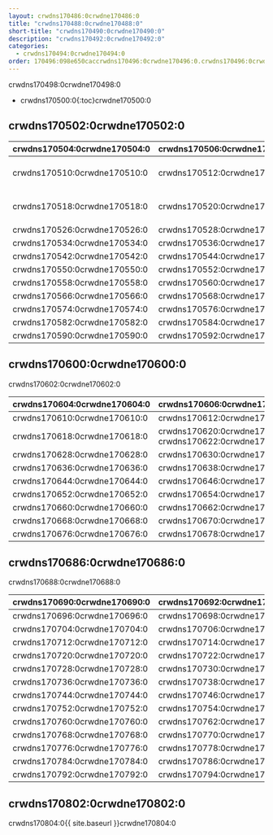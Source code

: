 ```yaml
---
layout: crwdns170486:0crwdne170486:0
title: "crwdns170488:0crwdne170488:0"
short-title: "crwdns170490:0crwdne170490:0"
description: "crwdns170492:0crwdne170492:0"
categories:
  - crwdns170494:0crwdne170494:0
order: 170496:098e650caccrwdns170496:0crwdne170496:0.crwdns170496:0crwdne170496:0crwdns170496:0crwdne170496:0094567crwdns170496:0crwdne170496:0
---
```


crwdns170498:0crwdne170498:0

* crwdns170500:0{:toc}crwdne170500:0

## crwdns170502:0crwdne170502:0

| crwdns170504:0crwdne170504:0 | crwdns170506:0crwdne170506:0 | crwdns170508:0crwdne170508:0                                                   |
| ---------------------------- | ---------------------------- | ------------------------------------------------------------------------------ |
| crwdns170510:0crwdne170510:0 | crwdns170512:0crwdne170512:0 | [crwdns170516:0crwdne170516:0](crwdns170514:0{{ site.baseurl }}crwdne170514:0) |
| crwdns170518:0crwdne170518:0 | crwdns170520:0crwdne170520:0 | [crwdns170524:0crwdne170524:0](crwdns170522:0{{ site.baseurl }}crwdne170522:0) |
| crwdns170526:0crwdne170526:0 | crwdns170528:0crwdne170528:0 | [crwdns170532:0crwdne170532:0](crwdns170530:0crwdne170530:0)                   |
| crwdns170534:0crwdne170534:0 | crwdns170536:0crwdne170536:0 | [crwdns170540:0crwdne170540:0](crwdns170538:0crwdne170538:0)                   |
| crwdns170542:0crwdne170542:0 | crwdns170544:0crwdne170544:0 | [crwdns170548:0crwdne170548:0](crwdns170546:0crwdne170546:0)                   |
| crwdns170550:0crwdne170550:0 | crwdns170552:0crwdne170552:0 | [crwdns170556:0crwdne170556:0](crwdns170554:0crwdne170554:0)                   |
| crwdns170558:0crwdne170558:0 | crwdns170560:0crwdne170560:0 | [crwdns170564:0crwdne170564:0](crwdns170562:0crwdne170562:0)                   |
| crwdns170566:0crwdne170566:0 | crwdns170568:0crwdne170568:0 | [crwdns170572:0crwdne170572:0](crwdns170570:0crwdne170570:0)                   |
| crwdns170574:0crwdne170574:0 | crwdns170576:0crwdne170576:0 | [crwdns170580:0crwdne170580:0](crwdns170578:0crwdne170578:0)                   |
| crwdns170582:0crwdne170582:0 | crwdns170584:0crwdne170584:0 | [crwdns170588:0crwdne170588:0](crwdns170586:0crwdne170586:0)                   |
| crwdns170590:0crwdne170590:0 | crwdns170592:0crwdne170592:0 | [crwdns170596:0crwdne170596:0](crwdns170594:0crwdne170594:0)                   | crwdns170598:0crwdne170598:0 

## crwdns170600:0crwdne170600:0

crwdns170602:0crwdne170602:0

| crwdns170604:0crwdne170604:0 | crwdns170606:0crwdne170606:0                              | crwdns170608:0crwdne170608:0                                 |
| ---------------------------- | --------------------------------------------------------- | ------------------------------------------------------------ |
| crwdns170610:0crwdne170610:0 | crwdns170612:0crwdne170612:0                              | [crwdns170616:0crwdne170616:0](crwdns170614:0crwdne170614:0) |
| crwdns170618:0crwdne170618:0 | crwdns170620:0crwdne170620:0 crwdns170622:0crwdne170622:0 | [crwdns170626:0crwdne170626:0](crwdns170624:0crwdne170624:0) |
| crwdns170628:0crwdne170628:0 | crwdns170630:0crwdne170630:0                              | [crwdns170634:0crwdne170634:0](crwdns170632:0crwdne170632:0) |
| crwdns170636:0crwdne170636:0 | crwdns170638:0crwdne170638:0                              | [crwdns170642:0crwdne170642:0](crwdns170640:0crwdne170640:0) |
| crwdns170644:0crwdne170644:0 | crwdns170646:0crwdne170646:0                              | [crwdns170650:0crwdne170650:0](crwdns303772:0crwdne303772:0) |
| crwdns170652:0crwdne170652:0 | crwdns170654:0crwdne170654:0                              | [crwdns170658:0crwdne170658:0](crwdns170656:0crwdne170656:0) |
| crwdns170660:0crwdne170660:0 | crwdns170662:0crwdne170662:0                              | [crwdns170666:0crwdne170666:0](crwdns170664:0crwdne170664:0) |
| crwdns170668:0crwdne170668:0 | crwdns170670:0crwdne170670:0                              | [crwdns170674:0crwdne170674:0](crwdns170672:0crwdne170672:0) |
| crwdns170676:0crwdne170676:0 | crwdns170678:0crwdne170678:0                              | [crwdns170682:0crwdne170682:0](crwdns170680:0crwdne170680:0) | crwdns170684:0crwdne170684:0 

## crwdns170686:0crwdne170686:0

crwdns170688:0crwdne170688:0

| crwdns170690:0crwdne170690:0 | crwdns170692:0crwdne170692:0 | crwdns170694:0crwdne170694:0                                 |
| ---------------------------- | ---------------------------- | ------------------------------------------------------------ |
| crwdns170696:0crwdne170696:0 | crwdns170698:0crwdne170698:0 | [crwdns170702:0crwdne170702:0](crwdns170700:0crwdne170700:0) |
| crwdns170704:0crwdne170704:0 | crwdns170706:0crwdne170706:0 | [crwdns170710:0crwdne170710:0](crwdns170708:0crwdne170708:0) |
| crwdns170712:0crwdne170712:0 | crwdns170714:0crwdne170714:0 | [crwdns170718:0crwdne170718:0](crwdns170716:0crwdne170716:0) |
| crwdns170720:0crwdne170720:0 | crwdns170722:0crwdne170722:0 | [crwdns170726:0crwdne170726:0](crwdns170724:0crwdne170724:0) |
| crwdns170728:0crwdne170728:0 | crwdns170730:0crwdne170730:0 | [crwdns170734:0crwdne170734:0](crwdns170732:0crwdne170732:0) |
| crwdns170736:0crwdne170736:0 | crwdns170738:0crwdne170738:0 | [crwdns170742:0crwdne170742:0](crwdns170740:0crwdne170740:0) |
| crwdns170744:0crwdne170744:0 | crwdns170746:0crwdne170746:0 | [crwdns170750:0crwdne170750:0](crwdns170748:0crwdne170748:0) |
| crwdns170752:0crwdne170752:0 | crwdns170754:0crwdne170754:0 | [crwdns170758:0crwdne170758:0](crwdns170756:0crwdne170756:0) |
| crwdns170760:0crwdne170760:0 | crwdns170762:0crwdne170762:0 | [crwdns170766:0crwdne170766:0](crwdns170764:0crwdne170764:0) |
| crwdns170768:0crwdne170768:0 | crwdns170770:0crwdne170770:0 | [crwdns170774:0crwdne170774:0](crwdns170772:0crwdne170772:0) |
| crwdns170776:0crwdne170776:0 | crwdns170778:0crwdne170778:0 | [crwdns170782:0crwdne170782:0](crwdns170780:0crwdne170780:0) |
| crwdns170784:0crwdne170784:0 | crwdns170786:0crwdne170786:0 | [crwdns170790:0crwdne170790:0](crwdns170788:0crwdne170788:0) |
| crwdns170792:0crwdne170792:0 | crwdns170794:0crwdne170794:0 | [crwdns170798:0crwdne170798:0](crwdns170796:0crwdne170796:0) | crwdns170800:0crwdne170800:0 

## crwdns170802:0crwdne170802:0

crwdns170804:0{{ site.baseurl }}crwdne170804:0